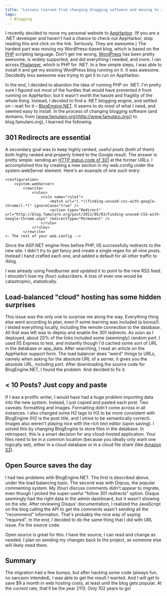 ```yaml
---
title: "Lessons learned from changing blogging software and moving to a new host"
tags:
  - Blogging
---
```



I recently decided to move my personal website to [AppHarbor](https://appharbor.com/). (If you are a .NET developer and haven't had a chance to check out AppHarbor, stop reading this and click on the link. Seriously. They are awesome.) The hardest part was moving my WordPress-based blog, which is based on the [PHP](http://www.php.net/) scripting language. Don't get me wrong, [WordPress](http://wordpress.org/) has been pretty awesome, is widely supported, and did everything I needed, and more. I ran across [Phalanger](http://www.php-compiler.net/), which is PHP for .NET. In a few simple steps, I was able to install it and get my existing WordPress blog running on it. It was awesome. Decidedly less awesome was trying to get it to run on AppHarbor.

In the end, I decided to abandon the idea of running PHP on .NET. I'm pretty sure I figured out most of the hurdles that would have prevented it from running on AppHarbor, but it wasn't worth the hassle and fragility of the whole thing. Instead, I decided to find a .NET blogging engine, and settled on – wait for it – [BlogEngine.NET](http://www.dotnetblogengine.net/). It seems to do most of what I need, and seemed easy to install. In the process of changing blogging software (and domains, from [www.famularo.org](http://www.famularo.org/) to blog.famularo.org), I learned the following.

## 301 Redirects are essential

A secondary goal was to keep highly ranked, useful posts (both of them) both highly ranked and properly linked to the Google result. The answer is pretty simple: sending an [HTTP status code of 301](http://en.wikipedia.org/wiki/List_of_HTTP_status_codes#3xx_Redirection) at the former URLs. I accomplished this by creating a new section in my web.config under the system.webServer element. Here's an example of one such entry:

	<configuration>
		<system.webServer>
			<rewrite>
				<rules>
					<rule name="rule1">
						<match url="(.*)(finding-unused-css-with-google-chrome)(.*)" ignoreCase="true" />
						<action type="Redirect" url="http://blog.famularo.org/post/2011/05/03/Finding-unused-CSS-with-Google-Chrome.aspx" redirectType="Permanent" />
					</rule>
				</rules>
			</rewrite>
	<- The rest of your web.config -->

Since the ASP.NET engine fires before PHP, IIS successfully redirects to the new site. I didn't try to get fancy and create a single regex for all nine posts. Instead I hand crafted each one, and added a default for all other traffic to /blog.

I was already using Feedburner and updated it to point to the new RSS feed. I shouldn't lose my (four) subscribers. A loss of even one would be catastrophic, statistically.

## Load-balanced "cloud" hosting has some hidden surprises

This issue was the only one to surprise me along the way. Everything thing else went according to plan, even if some learning was included (a bonus!). I tested everything locally, including the remote connection to the database. All that was left was to deploy and enable the 301 redirects. As soon as I deployed, about 20% of the links included some (seemingly) random port. I used IIS Express to test, and instantly though I'd cached some sort of URL in the database or app_data. After searching, I read an article on the AppHarbor support form. The load balancer does "weird" things to URLs, namely when asking for the absolute URL of a server, it gives you the absolute URL, including port. After downloading the source code for BlogEngine.NET, I found the problem. And decided to fix it.

## < 10 Posts? Just copy and paste

If I was a prolific writer, I would have had a huge problem importing data into the new system. Instead, I just copied and pasted each post. Two caveats: formatting and images. Formatting didn't come across in all instances. I also changed some H2 tags to H3 to be more consistent with BlogEngine (H2 is the post title, and I strive to be semantically correct). Images also weren't playing nice with the rich text editor (upon saving). I solved this by changing BlogEngine to store files in the database. In retrospect, this is a smart decision for any cloud-hosted application. Your files need to be in a common location (because you ideally only want one logically set), either in a cloud database or in a cloud file share (like [Amazon S3](http://aws.amazon.com/s3/)).

## Open Source saves the day

I had two problems with BlogEngine.NET. The first is described above, under the load balancing topic. The second was with Diqcus, the popular commenting system. My (four) discuss comments didn't appear to migrate, even though I picked the super-useful "follow 301 redirects" option. Disqus seemingly had the right data in the admin dashboard, but it wasn't showing on the site. After reviewing Disqus' documentation, I realized the JavaScript on the blog calling the API to get the comments wasn't sending all the "recommend" information. That's probably the nice way of saying "required". In the end, I decided to do the same thing that I did with URL issue. Fix the source code.

Open source is great for this. I have the source, I can read and change as needed. I plan on sending my changes back to the project, as someone else will likely need them.

## Summary

The migration had a few bumps, but after hacking some code (always fun, no sarcasm intended), I was able to get the result I wanted. And I will get to save $9 a month in web hosting costs, at least until the blog gets popular. At the current rate, that'll be the year 2113. Only 102 years to go!